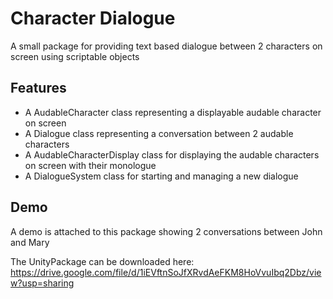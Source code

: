 # Character Dialogue

A small package for providing text based dialogue between 2 characters on screen using scriptable objects

## Features

- A AudableCharacter class representing a displayable audable character on screen
- A Dialogue class representing a conversation between 2 audable characters
- A AudableCharacterDisplay class for displaying the audable characters on screen with their monologue
- A DialogueSystem class for starting and managing a new dialogue

## Demo

A demo is attached to this package showing 2 conversations between John and Mary

The UnityPackage can be downloaded here: https://drive.google.com/file/d/1iEVftnSoJfXRvdAeFKM8HoVvuIbq2Dbz/view?usp=sharing 

